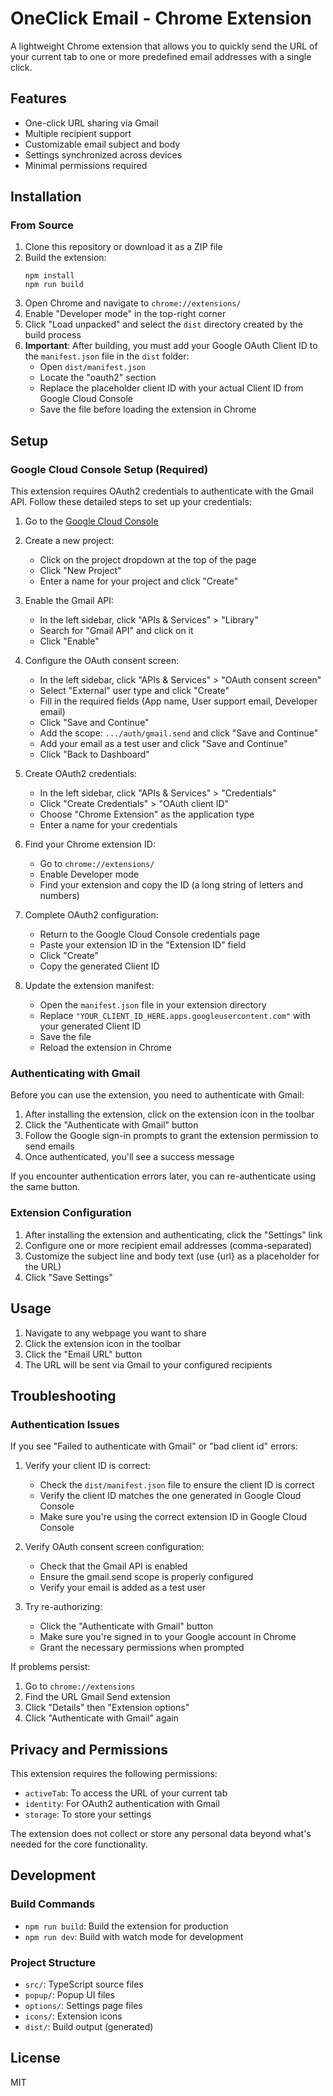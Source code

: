 # OneClick Email - Chrome Extension

A lightweight Chrome extension that allows you to quickly send the URL of your current tab to one or more predefined email addresses with a single click.

## Features

- One-click URL sharing via Gmail
- Multiple recipient support
- Customizable email subject and body
- Settings synchronized across devices
- Minimal permissions required

## Installation

### From Source

1. Clone this repository or download it as a ZIP file
2. Build the extension:
   ```
   npm install
   npm run build
   ```
3. Open Chrome and navigate to `chrome://extensions/`
4. Enable "Developer mode" in the top-right corner
5. Click "Load unpacked" and select the `dist` directory created by the build process
6. **Important**: After building, you must add your Google OAuth Client ID to the `manifest.json` file in the `dist` folder:
   - Open `dist/manifest.json`
   - Locate the "oauth2" section
   - Replace the placeholder client ID with your actual Client ID from Google Cloud Console
   - Save the file before loading the extension in Chrome

## Setup

### Google Cloud Console Setup (Required)

This extension requires OAuth2 credentials to authenticate with the Gmail API. Follow these detailed steps to set up your credentials:

1. Go to the [Google Cloud Console](https://console.cloud.google.com/)
2. Create a new project:
   - Click on the project dropdown at the top of the page
   - Click "New Project"
   - Enter a name for your project and click "Create"

3. Enable the Gmail API:
   - In the left sidebar, click "APIs & Services" > "Library"
   - Search for "Gmail API" and click on it
   - Click "Enable"

4. Configure the OAuth consent screen:
   - In the left sidebar, click "APIs & Services" > "OAuth consent screen"
   - Select "External" user type and click "Create"
   - Fill in the required fields (App name, User support email, Developer email)
   - Click "Save and Continue"
   - Add the scope: `.../auth/gmail.send` and click "Save and Continue"
   - Add your email as a test user and click "Save and Continue"
   - Click "Back to Dashboard"

5. Create OAuth2 credentials:
   - In the left sidebar, click "APIs & Services" > "Credentials"
   - Click "Create Credentials" > "OAuth client ID"
   - Choose "Chrome Extension" as the application type
   - Enter a name for your credentials

6. Find your Chrome extension ID:
   - Go to `chrome://extensions/`
   - Enable Developer mode
   - Find your extension and copy the ID (a long string of letters and numbers)

7. Complete OAuth2 configuration:
   - Return to the Google Cloud Console credentials page
   - Paste your extension ID in the "Extension ID" field
   - Click "Create"
   - Copy the generated Client ID

8. Update the extension manifest:
   - Open the `manifest.json` file in your extension directory
   - Replace `"YOUR_CLIENT_ID_HERE.apps.googleusercontent.com"` with your generated Client ID
   - Save the file
   - Reload the extension in Chrome

### Authenticating with Gmail

Before you can use the extension, you need to authenticate with Gmail:

1. After installing the extension, click on the extension icon in the toolbar
2. Click the "Authenticate with Gmail" button
3. Follow the Google sign-in prompts to grant the extension permission to send emails
4. Once authenticated, you'll see a success message

If you encounter authentication errors later, you can re-authenticate using the same button.

### Extension Configuration

1. After installing the extension and authenticating, click the "Settings" link
2. Configure one or more recipient email addresses (comma-separated)
3. Customize the subject line and body text (use {url} as a placeholder for the URL)
4. Click "Save Settings"

## Usage

1. Navigate to any webpage you want to share
2. Click the extension icon in the toolbar
3. Click the "Email URL" button
4. The URL will be sent via Gmail to your configured recipients

## Troubleshooting

### Authentication Issues

If you see "Failed to authenticate with Gmail" or "bad client id" errors:

1. Verify your client ID is correct:
   - Check the `dist/manifest.json` file to ensure the client ID is correct
   - Verify the client ID matches the one generated in Google Cloud Console
   - Make sure you're using the correct extension ID in Google Cloud Console

2. Verify OAuth consent screen configuration:
   - Check that the Gmail API is enabled
   - Ensure the gmail.send scope is properly configured
   - Verify your email is added as a test user

3. Try re-authorizing:
   - Click the "Authenticate with Gmail" button
   - Make sure you're signed in to your Google account in Chrome
   - Grant the necessary permissions when prompted

If problems persist:
1. Go to `chrome://extensions`
2. Find the URL Gmail Send extension
3. Click "Details" then "Extension options"
4. Click "Authenticate with Gmail" again

## Privacy and Permissions

This extension requires the following permissions:
- `activeTab`: To access the URL of your current tab
- `identity`: For OAuth2 authentication with Gmail
- `storage`: To store your settings

The extension does not collect or store any personal data beyond what's needed for the core functionality.

## Development

### Build Commands

- `npm run build`: Build the extension for production
- `npm run dev`: Build with watch mode for development

### Project Structure

- `src/`: TypeScript source files
- `popup/`: Popup UI files
- `options/`: Settings page files
- `icons/`: Extension icons
- `dist/`: Build output (generated)

## License

MIT